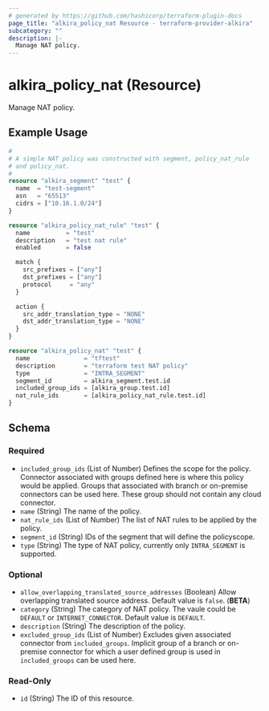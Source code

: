 ```yaml
---
# generated by https://github.com/hashicorp/terraform-plugin-docs
page_title: "alkira_policy_nat Resource - terraform-provider-alkira"
subcategory: ""
description: |-
  Manage NAT policy.
---
```


# alkira_policy_nat (Resource)

Manage NAT policy.

## Example Usage

```terraform
#
# A simple NAT policy was constructed with segment, policy_nat_rule
# and policy_nat.
#
resource "alkira_segment" "test" {
  name  = "test-segment"
  asn   = "65513"
  cidrs = ["10.16.1.0/24"]
}

resource "alkira_policy_nat_rule" "test" {
  name          = "test"
  description   = "test nat rule"
  enabled       = false

  match {
    src_prefixes = ["any"]
    dst_prefixes = ["any"]
    protocol     = "any"
  }

  action {
    src_addr_translation_type = "NONE"
    dst_addr_translation_type = "NONE"
  }
}

resource "alkira_policy_nat" "test" {
  name               = "tftest"
  description        = "terraform test NAT policy"
  type               = "INTRA_SEGMENT"
  segment_id         = alkira_segment.test.id
  included_group_ids = [alkira_group.test.id]
  nat_rule_ids       = [alkira_policy_nat_rule.test.id]
}
```

<!-- schema generated by tfplugindocs -->
## Schema

### Required

- `included_group_ids` (List of Number) Defines the scope for the policy. Connector associated with groups defined here is where this policy would be applied. Groups that associated with branch or on-premise connectors can be used here. These group should not contain any cloud connector.
- `name` (String) The name of the policy.
- `nat_rule_ids` (List of Number) The list of NAT rules to be applied by the policy.
- `segment_id` (String) IDs of the segment that will define the policyscope.
- `type` (String) The type of NAT policy, currently only `INTRA_SEGMENT` is supported.

### Optional

- `allow_overlapping_translated_source_addresses` (Boolean) Allow overlapping translated source address. Default value is `false`. (**BETA**)
- `category` (String) The category of NAT policy. The vaule could be `DEFAULT` or `INTERNET_CONNECTOR`. Default value is `DEFAULT`.
- `description` (String) The description of the policy.
- `excluded_group_ids` (List of Number) Excludes given associated connector from `included_groups`. Implicit group of a branch or on-premise connector for which a user defined group is used in `included_groups` can be used here.

### Read-Only

- `id` (String) The ID of this resource.


